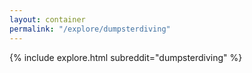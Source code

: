 ```yaml
---
layout: container
permalink: "/explore/dumpsterdiving"
---
```


<link rel="stylesheet" type="text/css" href="/static/css/explore.css">
{% include explore.html subreddit="dumpsterdiving" %}
